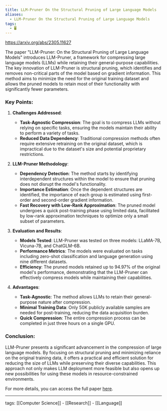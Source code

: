 ```yaml
---
title: LLM-Pruner On the Structural Pruning of Large Language Models
aliases:
  - LLM-Pruner On the Structural Pruning of Large Language Models
tags:
  - 🖥️
---
```


https://arxiv.org/abs/2305.11627

The paper "LLM-Pruner: On the Structural Pruning of Large Language Models" introduces LLM-Pruner, a framework for compressing large language models (LLMs) while retaining their general-purpose capabilities. The key innovation of LLM-Pruner is structural pruning, which identifies and removes non-critical parts of the model based on gradient information. This method aims to minimize the need for the original training dataset and allows the pruned models to retain most of their functionality with significantly fewer parameters.

### Key Points:

1. **Challenges Addressed**:
    - **Task-Agnostic Compression**: The goal is to compress LLMs without relying on specific tasks, ensuring the models maintain their ability to perform a variety of tasks.
    - **Reduced Data Dependency**: Traditional compression methods often require extensive retraining on the original dataset, which is impractical due to the dataset's size and potential proprietary restrictions.

2. **LLM-Pruner Methodology**:
    - **Dependency Detection**: The method starts by identifying interdependent structures within the model to ensure that pruning does not disrupt the model's functionality.
    - **Importance Estimation**: Once the dependent structures are identified, the importance of each group is estimated using first-order and second-order gradient information.
    - **Fast Recovery with Low-Rank Approximation**: The pruned model undergoes a quick post-training phase using limited data, facilitated by low-rank approximation techniques to optimize only a small subset of parameters.

3. **Evaluation and Results**:
    - **Models Tested**: LLM-Pruner was tested on three models: LLaMA-7B, Vicuna-7B, and ChatGLM-6B.
    - **Performance Metrics**: The models were evaluated on tasks including zero-shot classification and language generation using nine different datasets.
    - **Efficiency**: The pruned models retained up to 94.97% of the original model's performance, demonstrating that the LLM-Pruner can effectively compress models while maintaining their capabilities.

4. **Advantages**:
    - **Task-Agnostic**: The method allows LLMs to retain their general-purpose nature after compression.
    - **Minimal Training Data**: Only 50K publicly available samples are needed for post-training, reducing the data acquisition burden.
    - **Quick Compression**: The entire compression process can be completed in just three hours on a single GPU.

### Conclusion:
LLM-Pruner presents a significant advancement in the compression of large language models. By focusing on structural pruning and minimizing reliance on the original training data, it offers a practical and efficient solution for reducing the size of LLMs while preserving their diverse capabilities. This approach not only makes LLM deployment more feasible but also opens up new possibilities for using these models in resource-constrained environments.

For more details, you can access the full paper [here](https://arxiv.org/abs/2305.11627).

---

tags: [[Computer Science]] - [[Research]] - [[Language]]